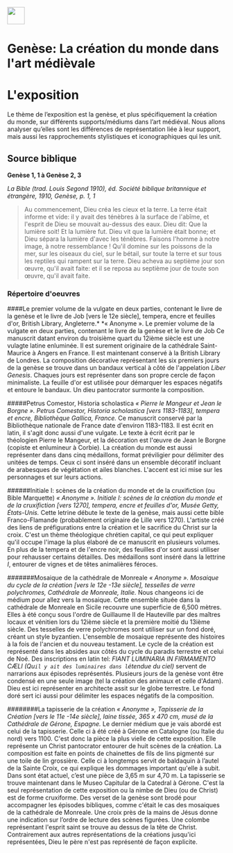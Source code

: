 <a href="https://juncture-digital.org"><img src="https://raw.githubusercontent.com/digitalArtHistory/recits-numeriques/main/images/btn_juncture.svg" style="height:40px"></a>

<param ve-config 
       title="depart" 
       banner="https://media.getty.edu/museum/images/web/download/00305401.jpg" 
       layout="vertical">

# Genèse: La création du monde dans l'art médièvale

# L'exposition
Le thème de l’exposition est la genèse, et plus spécifiquement la création du monde, sur différents supports/médiums dans l’art médiéval. Nous allons analyser qu’elles sont les différences de représentation liée à leur support, mais aussi les rapprochements stylistiques et iconographiques qui les unit.

## Source biblique

**Genèse 1, 1 à Genèse 2, 3**

*La Bible (trad. Louis Segond 1910), éd. Société biblique britannique et étrangère, 1910, Genèse, p. 1, 1*

>Au commencement, Dieu créa les cieux et la terre. La terre était informe et vide: il y avait des ténèbres à la surface de l'abîme, et l'esprit de Dieu se mouvait au-dessus des eaux. Dieu dit: Que la lumière soit! Et la lumière fut. Dieu vit que la lumière était bonne; et Dieu sépara la lumière d'avec les ténèbres. Faisons l'homme à notre image, à notre ressemblance ! Qu'il domine sur les poissons de la mer, sur les oiseaux du ciel, sur le bétail, sur toute la terre et sur tous les reptiles qui rampent sur la terre. Dieu acheva au septième jour son œuvre, qu'il avait faite: et il se reposa au septième jour de toute son œuvre, qu'il avait faite.

### Répertoire d'oeuvres

####Le premier volume de la vulgate en deux parties, contenant le livre de la genèse et le livre de Job [vers le 12e siècle], tempera, encre et feuilles d'or, British Library, Angleterre.*
*« Anonyme ». Le premier volume de la vulgate en deux parties, contenant le livre de la genèse et le livre de Job
Ce manuscrit datant environ du troisième quart du 12ième siècle est une vulagte latine enluminée. Il est surement originaire de la cathédrale Saint-Maurice à Angers en France. Il est maintenant conservé à la British Library de Londres. La composition décorative représentant les six premiers jours de la genèse se trouve dans un bandaux vertical à côté de l'appelation *Liber Genesis*. Chaques jours est représenter dans son propre cercle de façon minimaliste. La feuille d'or est utilisée pour démarquer les espaces négatifs et entoure le bandaux. Un dieu pantocrator surmonte la composition.
<param ve-image
  manifest="https://api.bl.uk/metadata/iiif/ark:/81055/vdc_100059311452.0x000001/manifest.json" 
       seq="8" /

#####Petrus Comestor, Historia scholastica
*« Pierre le Mangeur et Jean le Borgne ». Petrus Comestor, Historia scholastica [vers 1183-1183], tempera et encre, Bibliothèque Gallica, France.*
Ce manuscrit conservé par la Bibliothèque nationale de France date d'environ 1183-1183. Il est écrit en latin, il s'agit donc aussi d'une vulgate. Le texte à écrit écrit par le théologien Pierre le Mangeur, et la décoration est l'œuvre de Jean le Borgne (copiste et enlumineur à Corbie). La création du monde est aussi représenter dans dans cinq médaillons, format préviligier pour délimiter des unitées de temps. Ceux ci sont inséré dans un ensemble décoratif incluant de arabesques de végétation et ailes blanches. L'accent est ici mise sur les personnages et sur leurs actions.
<param ve-image
  manifest="https://manuscrits-france-angleterre.org/iiif/ark:/12148/btv1b10543247v/manifest.json" 
  seq="12" /

######Initiale I: scènes de la création du monde et de la cruxifiction (ou Bible Marquette)
*« Anonyme ». Initiale I: scènes de la création du monde et de la cruxifiction [vers 1270], tempera, encre et feuilles d'or, Musée Getty, États-Unis.*
Cette letrine débute le texte de la genèse, mais aussi cette bible Franco-Flamande (probablement originaire de Lille vers 1270). L'artiste créé des liens de préfigurations entre la création et le sacrifice du Christ sur la croix. C'est un thème théologique chrétien capital, ce qui peut expliquer qu'il occupe l'image la plus élaboré de ce manuscrit en plusieurs volumes. En plus de la tempera et de l'encre noir, des feuilles d'or sont aussi utiliser pour rehausser certains détailles. Des médaillons sont inséré dans la lettrine *I*, entourer de vignes et de têtes animalières féroces. 
<param ve-graphic  
  url="https://media.getty.edu/museum/images/web/download/00305401.jpg" /

#######Mosaique de la cathédrale de Monreale
*« Anonyme ». Mosaique du cycle de la création [vers le 12e -13e siècle], tesselles de verre polychromes, Cathédrale de Monreale, Italie.*
Nous changeons ici de médium pour allez vers la mosaique. Cette ensemble située dans la cathédrale de Monreale en Sicile recouvre une superficie de 6,500 mètres. Elles à été conçu sous l'ordre de Guillaume II de Hauteville par des maîtres locaux et vénitien lors du 12ième siècle et la première moitié du 13ième siècle. Des tesselles de verre polychromes sont utiliser sur un fond doré, créant un style byzantien. L'ensemble de mosaique représente des histoires à la fois de l'ancien et du nouveau testament. Le cycle de la création est représenté dans les absides aux côtés du cycle du paradis terrestre et celui de Noé. Des inscriptions en latin tel: *FIANT LUMINARIA IN FIRMAMENTO CÆLI (Qu`il y ait des luminaires dans l`étendue du ciel)* servent de narrarions aux épisodes représentés. Plusieurs jours de la genèse vont être condensé en une seule image (tel la création des animaux et celle d'Adam). Dieu est ici représenter en architecte assit sur le globe terrestre. Le fond doré sert ici aussi pour délimiter les espaces négatifs de la composition.
<param ve-graphic 
  url="<param ve-graphic 
  url="https://media.getty.edu/museum/images/web/download/00305401.jpg" /

########La tapisserie de la création
*« Anonyme », Tapisserie de la Création [vers le 11e -14e siècle], laine tissée, 365 x 470 cm, musé de la Cathédrale de Gérone, Espagne.*
Le dernier médium que je vais abordé est celui de la tapisserie. Celle ci à été créé à Gérone en Catalogne (ou Italie du nord) vers 1100. C'est donc la pièce la plus vielle de cette exposition. Elle représente un Christ pantocrator entourer de huit scènes de la création. La composition est faite en points de chainettes de fils de lins pigmenté sur une toile de lin grossière. Celle ci à longtemps servit de baldaquin à l’autel de la Sainte Croix, ce qui explique les dommages important qu'elle à subit. Dans sont état actuel, c’est une pièce de 3,65 m sur 4,70 m. La tapisserie se trouve maintenant dans le Museo Capitular de la Catedral à Gérone. C'est la seul représentation de cette exposition ou la nimbe de Dieu (ou de Christ) est de forme cruxiforme. Des verset de la genèse sont brodé pour accompagner les épisodes bibliques, comme c'était le cas des mosaiques de la cathédrale de Monreale. Une croix près de la mains de Jésus donne une indication sur l’ordre de lecture des scènes figurées. Une colombe représentant l'esprit saint se trouve au dessus de la tête de Christ. Contrairement aux autres représentations de la créations jusqu'ici représentées, Dieu le père n'est pas représenté de façon explicite.
<param ve-graphic 
  url="<param ve-graphic 
  url="https://upload.wikimedia.org/wikipedia/commons/thumb/e/ec/Tap%C3%ADs_de_la_Creaci%C3%B3-_Tap%C3%ADs_restaurat._Anvers.jpg/1920px-Tap%C3%ADs_de_la_Creaci%C3%B3-_Tap%C3%ADs_restaurat._Anvers.jpg" /
       
       



